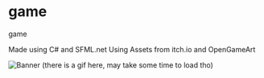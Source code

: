 # game
game

Made using C# and SFML.net
Using Assets from itch.io and OpenGameArt

![Banner](https://github.com/realTobby/game/blob/main/screenshots/10.gif)
(there is a gif here, may take some time to load tho)
